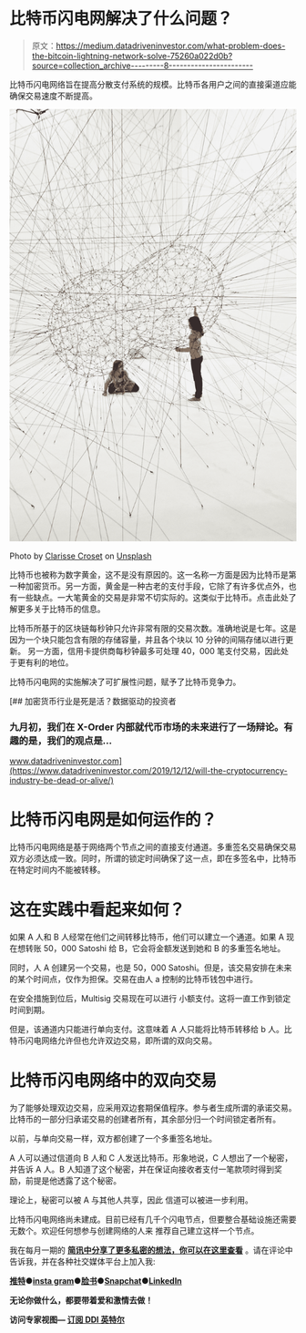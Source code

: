 # 比特币闪电网解决了什么问题？

> 原文：<https://medium.datadriveninvestor.com/what-problem-does-the-bitcoin-lightning-network-solve-75260a022d0b?source=collection_archive---------8----------------------->

比特币闪电网络旨在提高分散支付系统的规模。比特币各用户之间的直接渠道应能确保交易速度不断提高。

![](img/e9428445989158690af86a5ce9e624fd.png)

Photo by [Clarisse Croset](https://unsplash.com/@herfrenchness?utm_source=medium&utm_medium=referral) on [Unsplash](https://unsplash.com?utm_source=medium&utm_medium=referral)

比特币也被称为数字黄金，这不是没有原因的。这一名称一方面是因为比特币是第一种加密货币。另一方面，黄金是一种古老的支付手段，它除了有许多优点外，也有一些缺点。一大笔黄金的交易是非常不切实际的。这类似于比特币。点击此处了解更多关于比特币的信息。

比特币所基于的区块链每秒钟只允许非常有限的交易次数。准确地说是七年。这是因为一个块只能包含有限的存储容量，并且各个块以 10 分钟的间隔存储以进行更新。
另一方面，信用卡提供商每秒钟最多可处理 40，000 笔支付交易，因此处于更有利的地位。

比特币闪电网的实施解决了可扩展性问题，赋予了比特币竞争力。

[](https://www.datadriveninvestor.com/2019/12/12/will-the-cryptocurrency-industry-be-dead-or-alive/) [## 加密货币行业是死是活？数据驱动的投资者

### 九月初，我们在 X-Order 内部就代币市场的未来进行了一场辩论。有趣的是，我们的观点是…

www.datadriveninvestor.com](https://www.datadriveninvestor.com/2019/12/12/will-the-cryptocurrency-industry-be-dead-or-alive/) 

# 比特币闪电网是如何运作的？

比特币闪电网络是基于网络两个节点之间的直接支付通道。多重签名交易确保交易双方必须达成一致。同时，所谓的锁定时间确保了这一点，即在多签名中，比特币在特定时间内不能被转移。

# 这在实践中看起来如何？

如果 A 人和 B 人经常在他们之间转移比特币，他们可以建立一个通道。如果 A 现在想转账 50，000 Satoshi 给 B，它会将金额发送到她和 B 的多重签名地址。

同时，人 A 创建另一个交易，也是 50，000 Satoshi。但是，该交易安排在未来的某个时间点，仅作为担保。交易在由人 a 控制的比特币钱包中进行。

在安全措施到位后，Multisig 交易现在可以进行
小额支付。这将一直工作到锁定时间到期。

但是，该通道内只能进行单向支付。这意味着 A 人只能将比特币转移给 b 人。比特币闪电网络允许但也允许双边交易，即所谓的双向交易。

# 比特币闪电网络中的双向交易

为了能够处理双边交易，应采用双边套期保值程序。参与者生成所谓的承诺交易。比特币的一部分归承诺交易的创建者所有，其余部分归一个时间锁定者所有。

以前，与单向交易一样，双方都创建了一个多重签名地址。

A 人可以通过信道向 B 人和 C 人发送比特币。形象地说，C 人想出了一个秘密，并告诉 A 人。B 人知道了这个秘密，并在保证向接收者支付一笔款项时得到奖励，前提是他透露了这个秘密。

理论上，秘密可以被 A 与其他人共享，因此
信道可以被进一步利用。

比特币闪电网络尚未建成。目前已经有几千个闪电节点，但要整合基础设施还需要无数个。欢迎任何想参与创建网络的人来
推荐自己建立这样一个节点。

我在每月一期的 [**简讯中分享了更多私密的想法，你可以在这里查看**](https://mailchi.mp/bf8f8e8ed697/keep-in-touch-with-lukas) 。请在评论中告诉我，并在各种社交媒体平台上加入我:

[**推特**](https://twitter.com/WiesfleckerL)●[**insta gram**](https://www.instagram.com/lukaswiesflecker/)●[**脸书**](https://www.facebook.com/lukaswiesfleckerr)●[**Snapchat**](https://www.snapchat.com/add/luggooo)**●[**LinkedIn**](https://www.linkedin.com/in/lukas-wiesflecker-1b11251a5/)**

**无论你做什么，都要带着爱和激情去做！**

****访问专家视图—** [**订阅 DDI 英特尔**](https://datadriveninvestor.com/ddi-intel)**